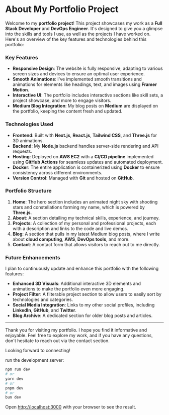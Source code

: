# About My Portfolio Project

Welcome to my **portfolio project**! This project showcases my work as a **Full Stack Developer** and **DevOps Engineer**. It's designed to give you a glimpse into the skills and tools I use, as well as the projects I have worked on. Here's an overview of the key features and technologies behind this portfolio:

### Key Features

- **Responsive Design**: The website is fully responsive, adapting to various screen sizes and devices to ensure an optimal user experience.
- **Smooth Animations**: I've implemented smooth transitions and animations for elements like headings, text, and images using **Framer Motion**.
- **Interactive UI**: The portfolio includes interactive sections like skill sets, a project showcase, and more to engage visitors.
- **Medium Blog Integration**: My blog posts on **Medium** are displayed on the portfolio, keeping the content fresh and updated.

### Technologies Used

- **Frontend**: Built with **Next.js**, **React.js**, **Tailwind CSS**, and **Three.js** for 3D animations.
- **Backend**: My **Node.js** backend handles server-side rendering and API requests.
- **Hosting**: Deployed on **AWS EC2** with a **CI/CD pipeline** implemented using **GitHub Actions** for seamless updates and automated deployment.
- **Docker**: The entire application is containerized using **Docker** to ensure consistency across different environments.
- **Version Control**: Managed with **Git** and hosted on **GitHub**.

### Portfolio Structure

1. **Home**: The hero section includes an animated night sky with shooting stars and constellations forming my name, which is powered by **Three.js**.
2. **About**: A section detailing my technical skills, experience, and journey.
3. **Projects**: A collection of my personal and professional projects, each with a description and links to the code and live demos.
4. **Blog**: A section that pulls in my latest Medium blog posts, where I write about **cloud computing**, **AWS**, **DevOps tools**, and more.
5. **Contact**: A contact form that allows visitors to reach out to me directly.

### Future Enhancements

I plan to continuously update and enhance this portfolio with the following features:

- **Enhanced 3D Visuals**: Additional interactive 3D elements and animations to make the portfolio even more engaging.
- **Project Filter**: A filterable project section to allow users to easily sort by technologies and categories.
- **Social Media Integration**: Links to my other social profiles, including **LinkedIn**, **GitHub**, and **Twitter**.
- **Blog Archive**: A dedicated section for older blog posts and articles.

---

Thank you for visiting my portfolio. I hope you find it informative and enjoyable. Feel free to explore my work, and if you have any questions, don't hesitate to reach out via the contact section.

Looking forward to connecting!

run the development server:

```bash
npm run dev
# or
yarn dev
# or
pnpm dev
# or
bun dev
```

Open [http://localhost:3000](http://localhost:3000) with your browser to see the result.

